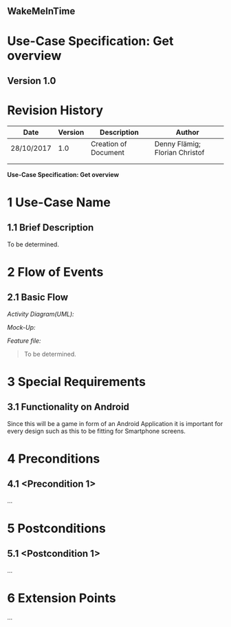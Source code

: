 **WakeMeInTime**
----------------

**Use-Case Specification: Get overview**
============================================

**Version 1.0**
---------------

Revision History
================

| **Date**   | **Version** | **Description**      | **Author**                     |
|------------|-------------|----------------------|--------------------------------|
| 28/10/2017 | 1.0         | Creation of Document | Denny Flämig; Florian Christof |
|            |             |                      |                                |
|            |             |                      |                                |

**Use-Case Specification: Get overview**

1 Use-Case Name
===============

1.1 Brief Description
---------------------

To be determined.

2 Flow of Events
================

2.1 Basic Flow
--------------

*Activity Diagram(UML):*

*Mock-Up:*

*Feature file:*

>   To be determined.

3 Special Requirements
======================

3.1 Functionality on Android
----------------------------

Since this will be a game in form of an Android Application it is important for
every design such as this to be fitting for Smartphone screens.

4 Preconditions
===============

4.1 \<Precondition 1\>
----------------------

…

5 Postconditions
================

5.1 \<Postcondition 1\> 
------------------------

…

6 Extension Points 
===================

...
